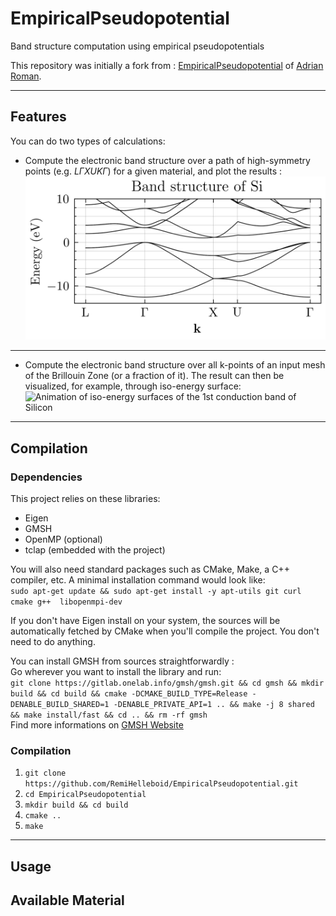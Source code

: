 # EmpiricalPseudopotential
Band structure computation using empirical pseudopotentials


This repository was initially a fork from : [EmpiricalPseudopotential](https://github.com/aromanro/EmpiricalPseudopotential) of [Adrian Roman](https://compphys.go.ro/empirical-pseudopotential/).

---

## Features
You can do two types of calculations:
* Compute the electronic band structure over a path of high-symmetry points (e.g. $L\Gamma X U K \Gamma$) for a given material, and plot the results :  
![Silicon Band Structure over LGXUG path](doc/EEP_Si_nb_bands_16_path_LGXUG_size_basis_181.png "SiliconBandStructure")

---

* Compute the electronic band structure over all k-points of an input mesh of the Brillouin Zone (or a fraction of it). The result can then be visualized, for example, through iso-energy surface:
![Animation of iso-energy surfaces of the 1st conduction band of Silicon](doc/rotation_animation_4th_band_iso.gif "Silicon1stCB_isoenergy")

---

## Compilation
### Dependencies  
This project relies on these libraries:
* Eigen
* GMSH
* OpenMP (optional)
* tclap (embedded with the project)


You will also need standard packages such as CMake, Make, a C++ compiler, etc.
A minimal installation command would look like:  
`sudo apt-get update && sudo apt-get install -y apt-utils git curl cmake g++ 
libopenmpi-dev`  

If you don't have Eigen install on your system, the sources will be automatically 
fetched by CMake when you'll compile the project. You don't need to do anything. 

You can install GMSH from sources straightforwardly :   
Go wherever you want to install the library and run:   
`git clone https://gitlab.onelab.info/gmsh/gmsh.git && cd gmsh && mkdir build && cd build && cmake -DCMAKE_BUILD_TYPE=Release -DENABLE_BUILD_SHARED=1 -DENABLE_PRIVATE_API=1 .. && make -j 8 shared && make install/fast && cd .. && rm -rf gmsh `  
Find more informations on [GMSH Website](https://gmsh.info/)


### Compilation  
1. `git clone https://github.com/RemiHelleboid/EmpiricalPseudopotential.git`
2. `cd EmpiricalPseudopotential`
3. `mkdir build && cd build`
4. `cmake ..`
5. `make`
   
---
## Usage


## Available Material




